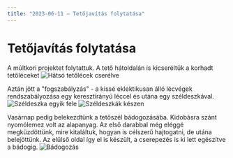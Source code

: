 ```yaml
---
title: "2023-06-11 – Tetőjavítás folytatása"
---
```


# Tetőjavítás folytatása
A múltkori projektet folytattuk. A tető hátoldalán is kicseréltük a korhadt tetőléceket
![Hátsó tetőlécek cserélve](/tanya/img/20230610_teto_3.jpg)

Aztán jött a "fogszabályzás" - a kissé eklektikusan álló lécvégek rendszabályozása egy keresztirányú léccel és utána egy széldeszkával.
![Széldeszka egyik fele](/tanya/img/20230610_teto_4.jpg)
![Széldeszkák készen](/tanya/img/20230610_teto_5.jpg)

Vasárnap pedig belekezdtünk a tetőszél bádogozásába. Kidobásra szánt nyomólemez volt az alapanyag. Az első darabbal még eléggé megküzdöttünk, mire kitaláltuk, hogyan is célszerű hajtogatni, de utána belejöttünk. Az elülső oldal így el is készült, a cserepezés is ki lett egészítve a bádogig.
![Bádogozás](/tanya/img/20230611_teto_6.jpg)

